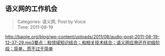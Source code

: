 语义网的工作机会
---
    
> Categories: 语义网, Post by Voice  
> Time: 2011-08-19
    
  http://baojie.org/blog/wp-content/uploads/2011/08/audio-post-2011-08-19-12-37-29.mp3要点：和领域知识结合；和相关技术结合；语义网应用还在初级阶段；简单，而不过于简单     
    